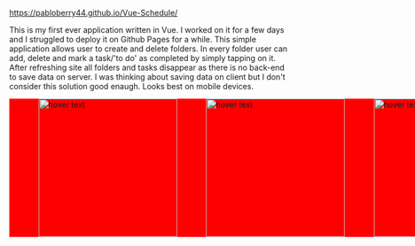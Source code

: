 https://pabloberry44.github.io/Vue-Schedule/

This is my first ever application written in Vue. I worked on it for a few days and I struggled to deploy it on Github Pages for a while. This simple application allows user to create and delete folders. In every folder user can add, delete and mark a task/'to do' as completed by simply tapping on it. After refreshing site all folders and tasks disappear as there is no back-end to save data on server. I was thinking about saving data on client but I don't consider this solution good enaugh. Looks best on mobile devices.
<div style="display:flex; flex-direction: row; flex-wrap: wrap; justify-content: space-evenly; width: 100vw; background: red;">
<img src="https://i.imgur.com/52pTSAw.jpg" width="250" title="hover text">
<img src="https://i.imgur.com/SjWLnGy.jpg" width="250" title="hover text">
<img src="https://i.imgur.com/91n4CYJ.jpg" width="250" title="hover text">
</div>
